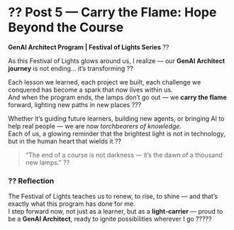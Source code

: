 ﻿# ?? Post 5 — Carry the Flame: Hope Beyond the Course
**GenAI Architect Program | Festival of Lights Series** ??  

As this Festival of Lights glows around us, I realize — our **GenAI Architect journey** is not ending… it’s transforming ??  

Each lesson we learned, each project we built, each challenge we conquered has become a spark that now lives within us.  
And when the program ends, the lamps don’t go out — we **carry the flame** forward, lighting new paths in new places ???  

Whether it’s guiding future learners, building new agents, or bringing AI to help real people — we are now *torchbearers of knowledge.*  
Each of us, a glowing reminder that the brightest light is not in technology, but in the human heart that wields it ??  

> “The end of a course is not darkness — it’s the dawn of a thousand new lamps.” ??  

### ?? Reflection
The Festival of Lights teaches us to renew, to rise, to shine — and that’s exactly what this program has done for me.  
I step forward now, not just as a learner, but as a **light-carrier** — proud to be a **GenAI Architect**, ready to ignite possibilities wherever I go ?????  

